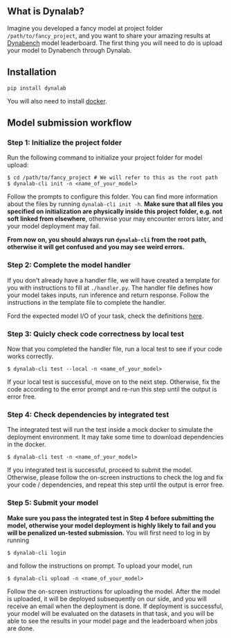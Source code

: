 ## What is Dynalab?
Imagine you developed a fancy model at project folder `/path/to/fancy_project`, and you want to share your amazing results at [Dynabench](www.dynabench.org) model leaderboard. The first thing you will need to do is upload your model to Dynabench through Dynalab.

## Installation

```
pip install dynalab
```

You will also need to install [docker](https://www.docker.com/products/docker-desktop).

## Model submission workflow

### Step 1: Initialize the project folder
Run the following command to initialize your project folder for model upload:
```
$ cd /path/to/fancy_project # We will refer to this as the root path
$ dynalab-cli init -n <name_of_your_model>
```
Follow the prompts to configure this folder. You can find more information about the files by running `dynalab-cli init -h`. **Make sure that all files you specified on initialization are physically inside this project folder, e.g. not soft linked from elsewhere**, otherwise your may encounter errors later, and your model deployment may fail.

**From now on, you should always run `dynalab-cli` from the root path, otherwise it will get confused and you may see weird errors.**

### Step 2: Complete the model handler
If you don't already have a handler file, we will have created a template for you with instructions to fill at `./handler.py`. The handler file defines how your model takes inputs, run inference and return response. Follow the instructions in the template file to complete the handler.

Ford the expected model I/O of your task, check the definitions [here](dynalab/tasks/README.md).

### Step 3: Quicly check code correctness by local test
Now that you completed the handler file, run a local test to see if your code works correctly.
```
$ dynalab-cli test --local -n <name_of_your_model>
```
If your local test is successful, move on to the next step. Otherwise, fix the code according to the error prompt and re-run this step until the output is error free.

### Step 4: Check dependencies by integrated test
The integrated test will run the test inside a mock docker to simulate the deployment environment. It may take some time to download dependencies in the docker.
```
$ dynalab-cli test -n <name_of_your_model>
```
If you integrated test is successful, proceed to submit the model. Otherwise, please follow the on-screen instructions to check the log and fix your code / dependencies, and repeat this step until the output is error free.

### Step 5: Submit your model
**Make sure you pass the integrated test in Step 4 before submitting the model, otherwise your model deployment is highly likely to fail and you will be penalized un-tested submission.**
You will first need to log in by running
```
$ dynalab-cli login
```
and follow the instructions on prompt. To upload your model, run
```
$ dynalab-cli upload -n <name_of_your_model>
```
Follow the on-screen instructions for uploading the model. After the model is uploaded, it will be deployed subsequently on our side, and you will receive an email when the deployment is done. If deployment is successful, your model will be evaluated on the datasets in that task, and you will be able to see the results in your model page and the leaderboard when jobs are done.
